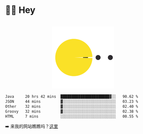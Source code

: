 
# 👋🏻 Hey
<div align="center">
	<br>
	<img src="https://raw.githubusercontent.com/Aniket965/Aniket965/master/pacman.svg?sanitize=true" width="200" height="200">
	<br>
</div>

<!--START_SECTION:waka-->
```text
Java     20 hrs 42 mins  ██████████████████████▓░░   90.62 % 
JSON     44 mins         ▓░░░░░░░░░░░░░░░░░░░░░░░░   03.23 % 
Other    32 mins         ▓░░░░░░░░░░░░░░░░░░░░░░░░   02.40 % 
Groovy   32 mins         ▓░░░░░░░░░░░░░░░░░░░░░░░░   02.38 % 
HTML     7 mins          ░░░░░░░░░░░░░░░░░░░░░░░░░   00.55 % 
```
<!--END_SECTION:waka-->

 ➡️  来我的网站瞧瞧吗？[这里](https://www.shaolongfei.com)
